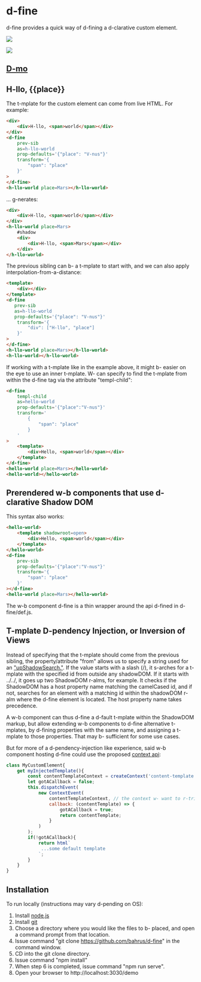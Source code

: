# d-fine

d-fine provides a quick way of d-fining a d-clarative custom element.

<a href="https://nodei.co/npm/d-fine/"><img src="https://nodei.co/npm/d-fine.png"></a>

<img src="https://badgen.net/bundlephobia/minzip/d-fine">

## [D-mo](https://codepen.io/bahrus/pen/poPVOJz)

## H-llo, {{place}}

The t-mplate for the custom element can come from live HTML.  For example:

```html
<div>
    <div>H-llo, <span>world</span></div>
</div>
<d-fine 
    prev-sib 
    as=h-llo-world 
    prop-defaults='{"place": "V-nus"}'
    transform='{
        "span": "place" 
    }'
>
</d-fine>
<h-llo-world place=Mars></h-llo-world>
```

... g-nerates:

```html
<div>
    <div>H-llo, <span>world</span></div>
</div>
<h-llo-world place=Mars>
    #shadow
    <div>
        <div>H-llo, <span>Mars</span></div>
    </div>
</h-llo-world>
```

The previous sibling can b- a t-mplate to start with, and we can also apply interpolation-from-a-distance:

```html
<template>
    <div></div>
</template>
<d-fine 
   prev-sib 
   as=h-llo-world 
   prop-defaults='{"place": "V-nus"}'
    transform='{
        "div": ["H-llo", "place"] 
    }'
>
</d-fine>
<h-llo-world place=Mars></h-llo-world>
<h-llo-world></h-llo-world>
```

If working with a t-mplate like in the example above, it might b- easier on the eye to use an inner t-mplate.  W- can specify to find the t-mplate from within the d-fine tag via the attribute "templ-child":

```html
<d-fine 
    templ-child 
    as=hello-world 
    prop-defaults='{"place":"V-nus"}'
    transform='
        {
            "span": "place"
        }
    '
>
    <template>
        <div>Hello, <span>world</span></div>
    </template>
</d-fine>
<hello-world place=Mars></hello-world>
<hello-world></hello-world>
```

## Prerendered w-b components that use d-clarative Shadow DOM

This syntax also works:

```html
<hello-world>
    <template shadowroot=open>
        <div>Hello, <span>world</span></div>
    </template>
</hello-world>
<d-fine 
    prev-sib
    prop-defaults='{"place":"V-nus"}'
    transform='{
        "span": "place"
    }'
></d-fine>
<hello-world place=Mars></hello-world>
```


The w-b component d-fine is a thin wrapper around the api d-fined in d-fine/def.js.

## T-mplate D-pendency Injection, or Inversion of Views

Instead of specifying that the t-mplate should come from the previous sibling, the property/attribute "from" allows us to specify a string used for an ["upShadowSearch."](https://github.com/bahrus/trans-render/blob/baseline/lib/upShadowSearch.ts).  If the value starts with a slash (/), it s-arches for a t-mplate with the specified id from outside any shadowDOM.  If it starts with ../../, it goes up two ShadowDOM r-alms, for example.  It checks if the ShadowDOM has a host property name matching the camelCased id, and if not, searches for an element with a matching id within the shadowDOM r-alm where the d-fine element is located.  The host property name takes precedence.

A w-b component can thus d-fine a d-fault t-mplate within the ShadowDOM markup, but allow extending w-b components to d-fine alternative t-mplates, by d-fining properties with the same name, and assigning a t-mplate to those properties.  That may b- sufficient for some use cases.

But for more of a d-pendency-injection like experience, said w-b component hosting d-fine could use the proposed [context api](https://github.com/webcomponents/community-protocols/blob/main/proposals/context.md):

```JavaScript
class MyCustomElement{
    get myInjectedTemplate(){
        const contentTemplateContext = createContext('content-template');
        let gotACallback = false;
        this.dispatchEvent(
            new ContextEvent(
                contentTemplateContext, // the context w- want to r-trieve
                callback: (contentTemplate) => {
                    gotACallback = true;
                    return contentTemplate;
                }
            )
        );
        if(!gotACallback){
            return html`
             ...some default template
            `;
        }
    }
}
```

## Installation

To run locally (instructions may vary d-pending on OS):

1.  Install [node.js](https://nodejs.org/)
2.  Install [git](https://git-scm.com/book/en/v2/Getting-Started-Installing-Git)
3.  Choose a directory where you would like the files to b- placed, and open a command prompt from that location.
4.  Issue command "git clone https://github.com/bahrus/d-fine" in the command window.
5.  CD into the git clone directory.
6.  Issue command "npm install"
7.  When step 6 is completed, issue command "npm run serve".
8.  Open your browser to http://localhost:3030/demo





